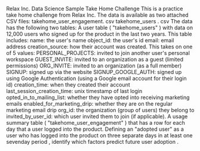 Relax Inc. Data Science Sample Take Home Challenge
This is a practice take home challenge from Relax Inc.
The data is available as two attached CSV files: takehome_user_engagement. csv takehome_users . csv The data has the following two tables:
A user table ( "takehome_users" ) with data on 12,000 users who signed up for the product in the last two years. This table includes:
name: the user's name
object_id: the user's id
email: email address
creation_source: how their account was created. This takes on one of 5 values:
PERSONAL_PROJECTS: invited to join another user's personal workspace
GUEST_INVITE: invited to an organization as a guest (limited permissions)
ORG_INVITE: invited to an organization (as a full member)
SIGNUP: signed up via the website
SIGNUP_GOOGLE_AUTH: signed up using Google Authentication (using a Google email account for their login id)
creation_time: when they created their account
last_session_creation_time: unix timestamp of last login
opted_in_to_mailing_list: whether they have opted into receiving marketing emails
enabled_for_marketing_drip: whether they are on the regular marketing email drip
org_id: the organization (group of users) they belong to
invited_by_user_id: which user invited them to join (if applicable).
A usage summary table ( "takehome_user_engagement" ) that has a row for each day that a user logged into the product.
Defining an "adopted user" as a user who has logged into the product on three separate days in at least one sevenday period , identify which factors predict future user adoption .
